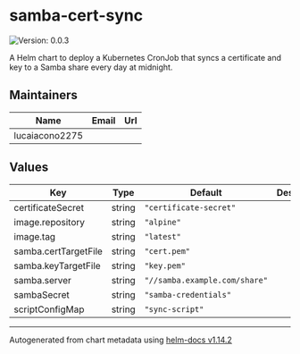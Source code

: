 # samba-cert-sync

![Version: 0.0.3](https://img.shields.io/badge/Version-0.0.3-informational?style=flat-square)

A Helm chart to deploy a Kubernetes CronJob that syncs a certificate and key to a Samba share every day at midnight.

## Maintainers

| Name | Email | Url |
| ---- | ------ | --- |
| lucaiacono2275 |  |  |

## Values

| Key | Type | Default | Description |
|-----|------|---------|-------------|
| certificateSecret | string | `"certificate-secret"` |  |
| image.repository | string | `"alpine"` |  |
| image.tag | string | `"latest"` |  |
| samba.certTargetFile | string | `"cert.pem"` |  |
| samba.keyTargetFile | string | `"key.pem"` |  |
| samba.server | string | `"//samba.example.com/share"` |  |
| sambaSecret | string | `"samba-credentials"` |  |
| scriptConfigMap | string | `"sync-script"` |  |

----------------------------------------------
Autogenerated from chart metadata using [helm-docs v1.14.2](https://github.com/norwoodj/helm-docs/releases/v1.14.2)
